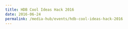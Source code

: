 ```yaml
---
title: HDB Cool Ideas Hack 2016
date: 2016-06-24
permalink: /media-hub/events/hdb-cool-ideas-hack-2016
---
```


